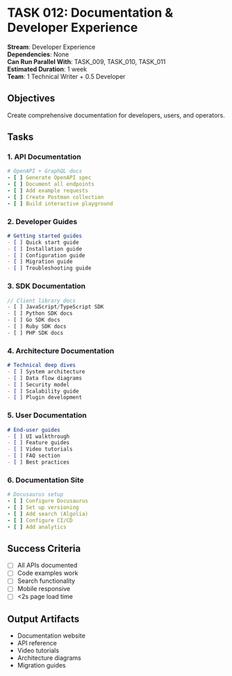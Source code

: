 # TASK 012: Documentation & Developer Experience

**Stream**: Developer Experience  
**Dependencies**: None  
**Can Run Parallel With**: TASK_009, TASK_010, TASK_011  
**Estimated Duration**: 1 week  
**Team**: 1 Technical Writer + 0.5 Developer

## Objectives
Create comprehensive documentation for developers, users, and operators.

## Tasks

### 1. API Documentation
```yaml
# OpenAPI + GraphQL docs
- [ ] Generate OpenAPI spec
- [ ] Document all endpoints
- [ ] Add example requests
- [ ] Create Postman collection
- [ ] Build interactive playground
```

### 2. Developer Guides
```markdown
# Getting started guides
- [ ] Quick start guide
- [ ] Installation guide
- [ ] Configuration guide
- [ ] Migration guide
- [ ] Troubleshooting guide
```

### 3. SDK Documentation
```typescript
// Client library docs
- [ ] JavaScript/TypeScript SDK
- [ ] Python SDK docs
- [ ] Go SDK docs
- [ ] Ruby SDK docs
- [ ] PHP SDK docs
```

### 4. Architecture Documentation
```markdown
# Technical deep dives
- [ ] System architecture
- [ ] Data flow diagrams
- [ ] Security model
- [ ] Scalability guide
- [ ] Plugin development
```

### 5. User Documentation
```markdown
# End-user guides
- [ ] UI walkthrough
- [ ] Feature guides
- [ ] Video tutorials
- [ ] FAQ section
- [ ] Best practices
```

### 6. Documentation Site
```yaml
# Docusaurus setup
- [ ] Configure Docusaurus
- [ ] Set up versioning
- [ ] Add search (Algolia)
- [ ] Configure CI/CD
- [ ] Add analytics
```

## Success Criteria
- [ ] All APIs documented
- [ ] Code examples work
- [ ] Search functionality
- [ ] Mobile responsive
- [ ] <2s page load time

## Output Artifacts
- Documentation website
- API reference
- Video tutorials
- Architecture diagrams
- Migration guides